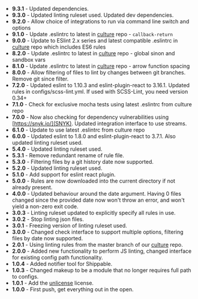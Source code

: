 * **9.3.1** - Updated dependencies.
* **9.3.0** - Updated linting ruleset used. Updated dev dependencies.
* **9.2.0** - Allow choice of integrations to run via command line switch and options
* **9.1.0** - Update .eslintrc to latest in [culture](https://github.com/holidayextras/culture) repo - `callback-return`
* **9.0.0** - Update to ESlint 2.x series and latest compatible .eslintrc in [culture](https://github.com/holidayextras/culture) repo which includes ES6 rules
* **8.2.0** - Update .eslintrc to latest in [culture](https://github.com/holidayextras/culture) repo - global sinon and sandbox vars
* **8.1.0** - Update .eslintrc to latest in [culture](https://github.com/holidayextras/culture) repo - arrow function spacing
* **8.0.0** - Allow filtering of files to lint by changes between git branches. Remove git since filter.
* **7.2.0** - Updated eslint to 1.10.3 and eslint-plugin-react to 3.16.1. Updated rules in configs/scss-lint.yml. If used with SCSS-Lint, you need version 0.34+
* **7.1.0** - Check for exclusive mocha tests using latest .eslintrc from culture repo
* **7.0.0** - Now also checking for dependency vulnerabilities using [https://snyk.io/](SNYK). Updated integration interface to use streams.
* **6.1.0** - Update to use latest .eslintrc from culture repo
* **6.0.0** - Updated eslint to 1.8.0 and eslint-plugin-react to 3.7.1. Also updated linting ruleset used.
* **5.4.0** - Updated linting ruleset used.
* **5.3.1** - Remove redundant rename of rule file.
* **5.3.0** - Filtering files by a git history date now supported.
* **5.2.0** - Updated linting ruleset used.
* **5.1.0** - Add support for eslint react plugin.
* **5.0.0** - Rules are now downloaded into the current directory if not already present.
* **4.0.0** - Updated behaviour around the date argument. Having 0 files changed since the provided date now won't throw an error, and won't yield a non-zero exit code.
* **3.0.3** - Linting ruleset updated to explicitly specify all rules in use.
* **3.0.2** - Stop linting json files.
* **3.0.1** - Freezing version of linting ruleset used.
* **3.0.0** - Changed check interface to support multiple options, filtering files by date now supported.
* **2.0.1** - Using linting rules from the master branch of our [culture](https://github.com/holidayextras/culture) repo.
* **2.0.0** - Added new functionality to perform JS linting, changed interface for existing config path functionality.
* **1.0.4** - Added notifier tool for Shippable.
* **1.0.3** - Changed makeup to be a module that no longer requires full path to configs.
* **1.0.1** - Add the [unlicense](http://unlicense.org) license.
* **1.0.0** - First push, get everything out in the open.
